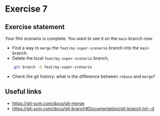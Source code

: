 # Exercise 7

## Exercise statement

Your film scenario is complete. You want to see it on the `main` branch now.

- Find a way to `merge` the `feat/my-super-scenario` branch into the `main`
branch.
- Delete the local `feat/my-super-scenario` branch,
```bash
    git branch -D feat/my-super-scenario
```
- Check the git history: what is the difference between `rebase` and `merge`?

## Useful links

- https://git-scm.com/docs/git-merge
- https://git-scm.com/docs/git-branch#Documentation/git-branch.txt--d
